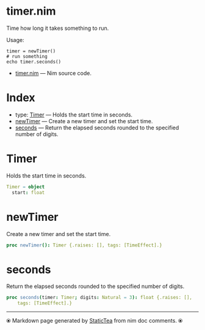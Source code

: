 # timer.nim

Time how long it takes something to run.

Usage:

~~~
timer = newTimer()
# run something
echo timer.seconds()
~~~

* [timer.nim](../src/timer.nim) &mdash; Nim source code.
# Index

* type: [Timer](#timer) &mdash; Holds the start time in seconds.
* [newTimer](#newtimer) &mdash; Create a new timer and set the start time.
* [seconds](#seconds) &mdash; Return the elapsed seconds rounded to the specified number of digits.

# Timer

Holds the start time in seconds.

```nim
Timer = object
  start: float

```

# newTimer

Create a new timer and set the start time.

```nim
proc newTimer(): Timer {.raises: [], tags: [TimeEffect].}
```

# seconds

Return the elapsed seconds rounded to the specified number of digits.

```nim
proc seconds(timer: Timer; digits: Natural = 3): float {.raises: [],
    tags: [TimeEffect].}
```


---
⦿ Markdown page generated by [StaticTea](https://github.com/flenniken/statictea/) from nim doc comments. ⦿
